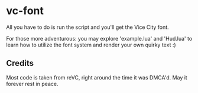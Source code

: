 # vc-font
All you have to do is run the script and you'll get the Vice City font.

For those more adventurous: you may explore 'example.lua' and 'Hud.lua' to learn how to utilize the font system and render your own quirky text :)

## Credits
Most code is taken from reVC, right around the time it was DMCA'd. May it forever rest in peace.
